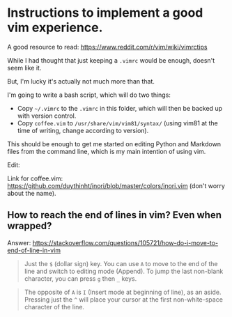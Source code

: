 # Instructions to implement a good vim experience.

A good resource to read: https://www.reddit.com/r/vim/wiki/vimrctips

While I had thought that just keeping a `.vimrc` would be enough, doesn't seem like it.

But, I'm lucky it's actually not much more than that.

I'm going to write a bash script, which will do two things:
- Copy `~/.vimrc` to the `.vimrc` in this folder, which will then be backed up with version control.
- Copy `coffee.vim` to `/usr/share/vim/vim81/syntax/` (using vim81 at the time of writing, change according to version).

This should be enough to get me started on editing Python and Markdown files from the command line, which is my main intention of using vim.

Edit: 

Link for coffee.vim: https://github.com/duythinht/inori/blob/master/colors/inori.vim (don't worry about the name).

## How to reach the end of lines in vim? Even when wrapped?

Answer: https://stackoverflow.com/questions/105721/how-do-i-move-to-end-of-line-in-vim

>Just the `$` (dollar sign) key. You can use `A` to move to the end of the line and switch to editing mode (Append). To jump the last non-blank character, you can press `g` then `_` keys.

>The opposite of `A` is `I` (Insert mode at beginning of line), as an aside. Pressing just the `^` will place your cursor at the first non-white-space character of the line.
